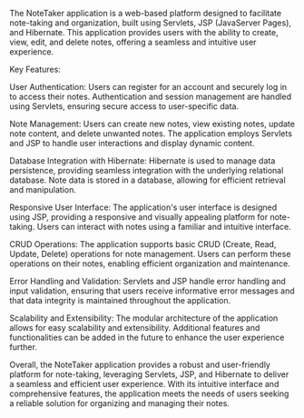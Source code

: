 The NoteTaker application is a web-based platform designed to facilitate note-taking and organization, built using Servlets, JSP (JavaServer Pages), and Hibernate. This application provides users with the ability to create, view, edit, and delete notes, offering a seamless and intuitive user experience.

Key Features:

User Authentication: Users can register for an account and securely log in to access their notes. Authentication and session management are handled using Servlets, ensuring secure access to user-specific data.

Note Management: Users can create new notes, view existing notes, update note content, and delete unwanted notes. The application employs Servlets and JSP to handle user interactions and display dynamic content.

Database Integration with Hibernate: Hibernate is used to manage data persistence, providing seamless integration with the underlying relational database. Note data is stored in a database, allowing for efficient retrieval and manipulation.

Responsive User Interface: The application's user interface is designed using JSP, providing a responsive and visually appealing platform for note-taking. Users can interact with notes using a familiar and intuitive interface.

CRUD Operations: The application supports basic CRUD (Create, Read, Update, Delete) operations for note management. Users can perform these operations on their notes, enabling efficient organization and maintenance.

Error Handling and Validation: Servlets and JSP handle error handling and input validation, ensuring that users receive informative error messages and that data integrity is maintained throughout the application.

Scalability and Extensibility: The modular architecture of the application allows for easy scalability and extensibility. Additional features and functionalities can be added in the future to enhance the user experience further.

Overall, the NoteTaker application provides a robust and user-friendly platform for note-taking, leveraging Servlets, JSP, and Hibernate to deliver a seamless and efficient user experience. With its intuitive interface and comprehensive features, the application meets the needs of users seeking a reliable solution for organizing and managing their notes.
